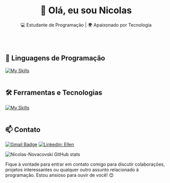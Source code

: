 <h1 align="center">👋 Olá, eu sou Nicolas</h1>

<p align="center">
  💻 Estudante de Programação | 🌍 Apaixonado por Tecnologia
</p><br><br>


## 🚀 Linguagens de Programação
[![My Skills](https://skillicons.dev/icons?i=javascript,php,html)](https://skillicons.dev)<br><br>

## 🛠️ Ferramentas e Tecnologias
[![My Skills](https://skillicons.dev/icons?i=vscode,css,mysql,bootstrap,git,github,react,figma)](https://skillicons.dev)<br><br>

## 📫 Contato

[![Gmail Badge](https://img.shields.io/badge/-{Email}-006bed?style=flat-square&logo=Gmail&logoColor=white&link=mailto:{nicolas.vendrami@gmail.com})](mailto:{nicolas.vendrami@gmail.com})
[![Linkedin: Ellen](https://img.shields.io/badge/-ellendias-blue?style=flat-square&logo=Linkedin&logoColor=white&link=https://www.linkedin.com/in/nicolas-novacovski-13095022a/)](https://www.linkedin.com/in/nicolas-novacovski-13095022a/)


![Nicolas-Novacovski GitHub stats](https://github-readme-stats.vercel.app/api?username=Nicolas-Novacovski&show_icons=true&theme=radical)

Fique à vontade para entrar em contato comigo para discutir colaborações, projetos interessantes ou qualquer outro assunto relacionado à programação. Estou ansioso para ouvir de você! 😊 <br><br>
